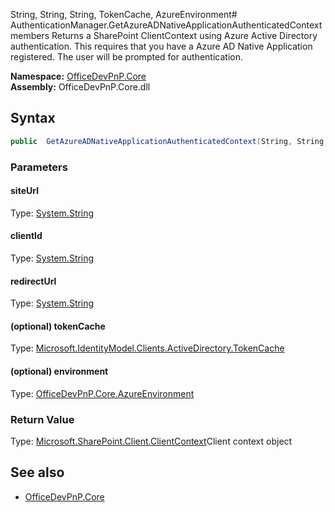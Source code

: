 String, String, String, TokenCache, AzureEnvironment# AuthenticationManager.GetAzureADNativeApplicationAuthenticatedContext members
Returns a SharePoint ClientContext using Azure Active Directory authentication. This requires that you have a Azure AD Native Application registered. The user will be prompted for authentication.  

**Namespace:** [OfficeDevPnP.Core](OfficeDevPnP.Core.md)  
**Assembly:** OfficeDevPnP.Core.dll  
## Syntax
```C#
public  GetAzureADNativeApplicationAuthenticatedContext(String, String, String, TokenCache, AzureEnvironment)
```
### Parameters
#### siteUrl
Type: [System.String](System.String.md) 
#### 
#### clientId
Type: [System.String](System.String.md) 
#### 
#### redirectUrl
Type: [System.String](System.String.md) 
#### 
#### (optional) tokenCache
Type: [Microsoft.IdentityModel.Clients.ActiveDirectory.TokenCache](Microsoft.IdentityModel.Clients.ActiveDirectory.TokenCache.md) 
#### 
#### (optional) environment
Type: [OfficeDevPnP.Core.AzureEnvironment](OfficeDevPnP.Core.AzureEnvironment.md) 
#### 
### Return Value
Type: [Microsoft.SharePoint.Client.ClientContext](Microsoft.SharePoint.Client.ClientContext.md)Client context object
## See also
- [OfficeDevPnP.Core](OfficeDevPnP.Core.md)
